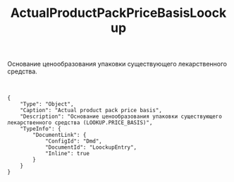 ﻿---
layout: default
title: ActualProductPackPriceBasisLoockup
position: 5
categories: 
tags: 
---

Основание ценообразования упаковки существующего лекарственного средства.

 

```
{
	"Type": "Object",
	"Caption": "Actual product pack price basis",
	"Description": "Основание ценообразования упаковки существующего лекарственного средства (LOOKUP.PRICE_BASIS)",
	"TypeInfo": {
		"DocumentLink": {
			"ConfigId": "Dmd",
			"DocumentId": "LoockupEntry",
			"Inline": true
		}
	}
}
```

 

 

